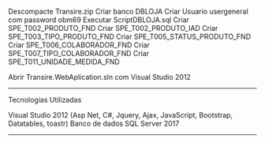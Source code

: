 Descompacte Transire.zip
Criar banco DBLOJA
Criar Usuario usergeneral com password obm69
Executar ScriptDBLOJA.sql
Criar SPE_T002_PRODUTO_FND
Criar SPE_T002_PRODUTO_IAD
Criar SPE_T003_TIPO_PRODUTO_FND
Criar SPE_T005_STATUS_PRODUTO_FND
Criar SPE_T006_COLABORADOR_FND
Criar SPE_T007_TIPO_COLABORADOR_FND
Criar SPE_T011_UNIDADE_MEDIDA_FND

Abrir Transire.WebAplication.sln com Visual Studio 2012

-------------------------------------------------------------------------
Tecnologias Utilizadas

Visual Studio 2012 (Asp Net, C#, Jquery, Ajax, JavaScript, Bootstrap, Datatables, toastr)
Banco de dados SQL Server 2017

--------------------------------------------------------------------------



